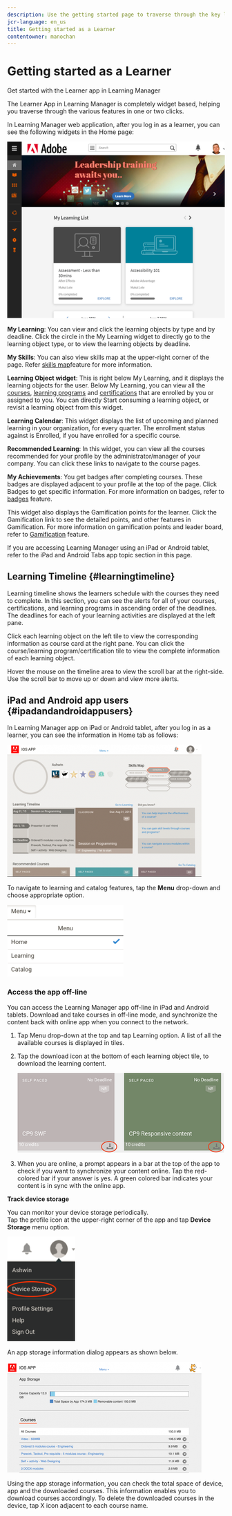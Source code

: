 ```yaml
---
description: Use the getting started page to traverse through the key learning paths of Adobe Learning Manager.
jcr-language: en_us
title: Getting started as a Learner
contentowner: manochan
---
```



# Getting started as a Learner

Get started with the Learner app in Learning Manager

The Learner App in Learning Manager is completely widget based, helping you traverse through the various features in one or two clicks.

In Learning Manager web application, after you log in as a learner, you can see the following widgets in the Home page:

![](assets/l-1.png)

**My Learning**: You can view and click the learning objects by type and by deadline. Click the circle in the My Learning widget to directly go to the learning object type, or to view the learning objects by deadline.

**My Skills**: You can also view skills map at the upper-right corner of the page. Refer  [skills map](skills-levels.md)feature for more information.

**Learning Object widget**: This is right below My Learning, and it displays the learning objects for the user. Below My Learning, you can view all the [courses](courses.md), [learning programs](learning-programs.md) and [certifications](certifications.md) that are enrolled by you or assigned to you. You can directly Start consuming a learning object, or revisit a learning object from this widget.

**Learning Calendar**: This widget displays the list of upcoming and planned learning in your organization, for every quarter. The enrollment status against is Enrolled, if you have enrolled for a specific course. 

**Recommended Learning**: In this widget, you can view all the courses recommended for your profile by the administrator/manager of your company. You can click these links to navigate to the course pages.

**My Achievements**: You get badges after completing courses. These badges are displayed adjacent to your profile at the top of the page. Click Badges to get specific information. For more information on badges, refer to  [badges](badges.md) feature.

This widget also displays the Gamification points for the learner. Click the Gamification link to see the detailed points, and other features in Gamification. For more information on gamification points and leader board, refer to  [Gamification](gamification.md) feature.

If you are accessing Learning Manager using an iPad or Android tablet, refer to the iPad and Android Tabs app topic section in this page.

## Learning Timeline {#learningtimeline}

Learning timeline shows the learners schedule with the courses they need to complete. In this section, you can see the alerts for all of your courses, certifications, and learning programs in ascending order of the deadlines. The deadlines for each of your learning activities are displayed at the left pane.

Click each learning object on the left tile to view the corresponding information as course card at the right pane. You can click the course/learning program/certification tile to view the complete information of each learning object.

Hover the mouse on the timeline area to view the scroll bar at the right-side. Use the scroll bar to move up or down and view more alerts.

## iPad and Android app users {#ipadandandroidappusers}

In Learning Manager app on iPad or Android tablet, after you log in as a learner, you can see the information in Home tab as follows:

![](assets/screenshot-2015-08-07-12-24-40-e1439211134842.png)

To navigate to learning and catalog features, tap the **Menu** drop-down and choose appropriate option.

![](assets/menu-ipad.png)

### Access the app off-line

You can access the Learning Manager app off-line in iPad and Android tablets. Download and take courses in off-line mode, and synchronize the content back with online app when you connect to the network.

1. Tap Menu drop-down at the top and tap Learning option. A list of all the available courses is displayed in tiles.
1. Tap the download icon at the bottom of each learning object tile, to download the learning content.

   ![](assets/download-ipad.png)

1. When you are online, a prompt appears in a bar at the top of the app to check if you want to synchronize your content online. Tap the red-colored bar if your answer is yes. A green colored bar indicates your content is in sync with the online app.

**Track device storage**

You can monitor your device storage periodically.  
Tap the profile icon at the upper-right corner of the app and tap **Device Storage** menu option.

![](assets/device-storage-option-ipad.png)

An app storage information dialog appears as shown below.

![](assets/device-storage-detailed-e1439211162955.png)

Using the app storage information, you can check the total space of device, app and the downloaded courses. This information enables you to download courses accordingly. To delete the downloaded courses in the device, tap X icon adjacent to each course name.

